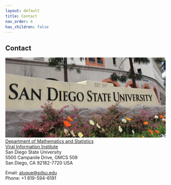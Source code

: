```yaml
---
layout: default
title: Contact
nav_order: 4
has_children: false
---
```


## Contact 
![picture](images/3_luquelab_contactpage_2023-04-10.jpg) \
[Department of Mathematics and Statistics](http://www.math.sdsu.edu/) \
[Viral Information Institute](http://viralization.org/) \
San Diego State University \
5500 Campanile Drive, GMCS 509 \
San Diego, CA 92182-7720 USA

Email: aluque@sdsu.edu \
Phone: +1 619-594-6191
